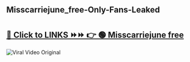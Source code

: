 
 ## Misscarriejune_free-Only-Fans-Leaked

# <h2><a href="https://clipsfans.com/Misscarriejune_free&ref=git">🔗 Click to LINKS ⏩⏩ 👉 🟢 Misscarriejune free </a></h2>

<a href="https://clipsfans.com/Misscarriejune_free&ref=git" rel="nofollow" data-target="animated-image.originalLink"><img src="https://i.ibb.co.com/xMMVF88/686577567.gif" alt="Viral Video Original" style="max-width: 100%; display: inline-block;" data-target="animated-image.originalImage"></a>
